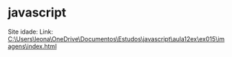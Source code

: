 # javascript
 
Site idade: Link: <a href="C:\Users\leona\OneDrive\Documentos\Estudos\javascript\aula12ex\ex015\imagens\index.html">C:\Users\leona\OneDrive\Documentos\Estudos\javascript\aula12ex\ex015\imagens\index.html</a>